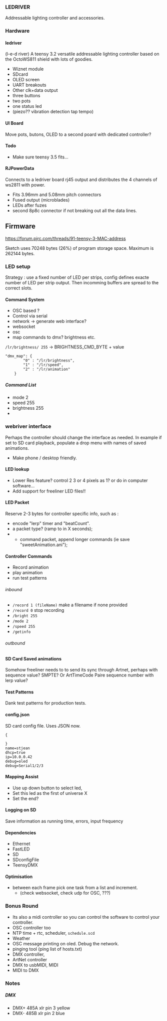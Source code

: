 ### LEDRIVER ###
Addressable lighting controller and accessories.

### Hardware ###
#### ledriver ####
(l-e-d river)
A teensy 3.2 versatile addressable lighting controller based on the OctoWS811 shield with lots of goodies.
- Wiznet module
- SDcard
- OLED screen
- UART breakouts
- Other clk+data output
- three buttons
- two pots
- one status led
- (piezo?? vibration detection tap tempo)

#### UI Board ####
Move pots, butons, OLED to a second poard with dedicated controller?

#### Todo ####
- Make sure teensy 3.5 fits...

#### RJPowerData ####
Connects to a ledriver board rj45 output and distributes the 4 channels of ws2811 with power.
- Fits 3.96mm and 5.08mm pitch connectors
- Fused output (microblades)
- LEDs after fuzes
- second 8p8c connector if not breaking out all the data lines.

## Firmware ##

https://forum.pjrc.com/threads/91-teensy-3-MAC-address

Sketch uses 70248 bytes (26%) of program storage space. Maximum is 262144 bytes.

### LED setup ###
Strategy : use a fixed number of LED per strips, config defines exacte number of LED per strip output. Then incomming buffers are spread to the correct slots.

#### Command System ####
- OSC based ?
- Control via serial
- network -> generate web interface?
- websocket
- osc
- map commands to dmx? brightness etc.

`/lr/brightness/ 255` -> BRIGHTNESS_CMD_BYTE + value

```
"dmx_map": {
        "0" : "/lr/brightness",
        "1" : "/lr/speed",
        "2" : "/lr/animation"
    }
```

##### Command List #####
- mode 2
- speed 255
- brightness 255
-

### webriver interface ###
Perhaps the controller should change the interface as needed. In example if set to SD card playback, populate a drop menu with names of saved animations.
- Make phone / desktop friendly.


#### LED lookup ####
- Lower Res feature? control 2 3 or 4 pixels as 1? or do in computer software...
- Add support for freeliner LED files!!


#### LED Packet ####
Reserve 2-3 bytes for controller specific info, such as :
- encode "lerp" timer and "beatCount".
- a packet type? (ramp to in X seconds);
- - command packet, append longer commands (ie save "sweetAnimation.ani");

#### Controller Commands ####
- Record animation
- play animation
- run test patterns
###### inbound
- `/record 1 (fileName)` make a filename if none provided
- `/record 0` stop recording
- `/bright 255`
- `/mode 2`
- `/speed 255`
- `/getinfo`
###### outbound

#### SD Card Saved animations
Somehow freeliner needs to to send its sync through Artnet, perhaps with sequence value?
SMPTE?
Or ArtTimeCode
Paire sequence number with lerp value?


#### Test Patterns ####
Dank test patterns for production tests.

#### config.json ####
SD card config file. Uses JSON now.
```
{

}
name=stjean
dhcp=true
ip=10.0.0.42
debug=oled
debug=Serial1/2/3
```
#### Mapping Assist ####
- Use up down button to select led,
- Set this led as the first of universe X
- Set the end?
#### Logging on SD ####
Save information as running time, errors, input frequency

#### Dependencies ####
- Ethernet
- FastLED
- SD
- SDconfigFile
- TeensyDMX

#### Optimisation ####
- between each frame pick one task from a list and increment.
    - (check websocket, check udp for OSC, ???)

### Bonus Round ###
- Its also a midi controller so you can control the software to control your controller.
- OSC controller too
- NTP time + rtc, scheduler, `schedule.scd`
- Weather
- OSC message printing on oled. Debug the network.
- pinging tool (ping list of hosts.txt)
- DMX controller,
- ArtNet controller
- DMX to usbMIDI, MIDI
- MIDI to DMX

<!-- ### Glossary ###
 - `template` set of parameters for animations, such as color and easing, templates are applied to `groups`
- `group` group of segments with a center point.
- -->
### Notes ###

##### DMX #####
- DMX+ 485A xlr pin 3 yellow
- DMX- 485B xlr pin 2 blue
